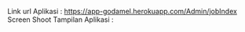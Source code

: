Link url Aplikasi : https://app-godamel.herokuapp.com/Admin/jobIndex
Screen Shoot Tampilan Aplikasi : 
